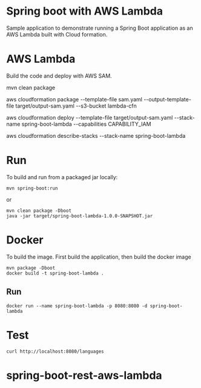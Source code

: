 # Spring boot with AWS Lambda

Sample application to demonstrate running a Spring Boot application as an AWS Lambda built with Cloud formation.

# AWS Lambda

Build the code and deploy with AWS SAM.

mvn clean package

aws cloudformation package --template-file sam.yaml --output-template-file target/output-sam.yaml --s3-bucket lambda-cfn
 
aws cloudformation deploy --template-file target/output-sam.yaml --stack-name spring-boot-lambda --capabilities CAPABILITY_IAM
 
aws cloudformation describe-stacks --stack-name spring-boot-lambda


# Run

To build and run from a packaged jar locally:

    mvn spring-boot:run

or 

    mvn clean package -Dboot
    java -jar target/spring-boot-lambda-1.0.0-SNAPSHOT.jar

# Docker

To build the image. First build the application, then build the docker image

    mvn package -Dboot
    docker build -t spring-boot-lambda .
    
## Run

    docker run --name spring-boot-lambda -p 8080:8080 -d spring-boot-lambda
    
# Test

    curl http://localhost:8080/languages
# spring-boot-rest-aws-lambda
